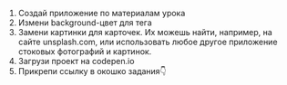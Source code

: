 1. Создай приложение по материалам урока
2. Измени background-цвет для тега <body>
3. Замени картинки для карточек. Их можешь найти, например, на сайте unsplash.com, или использовать любое другое приложение стоковых фотографий и картинок.
4. Загрузи проект на codepen.io
5. Прикрепи ссылку в окошко задания👇